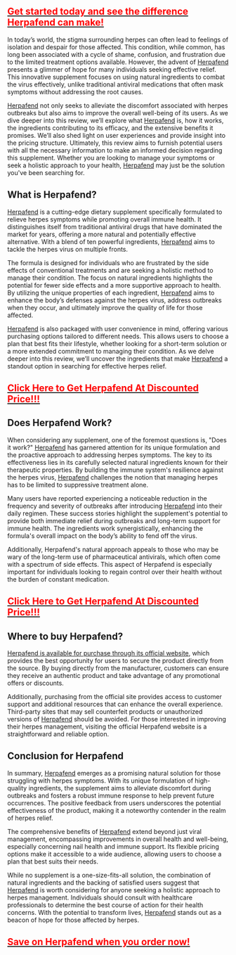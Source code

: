 <h2 style="text-align: left;" data-t="{&quot;n&quot;:&quot;blueLinks&quot;}"><strong><a href="https://sale365day.com/get-herpafend" target="_blank" rel="noopener noreferrer" data-t="{&quot;n&quot;:&quot;destination&quot;,&quot;t&quot;:13,&quot;b&quot;:1,&quot;c.t&quot;:7}"><span style="color: red;">Get started today and see the difference Herpafend can make!</span></a></strong></h2>
<p data-t="{&quot;n&quot;:&quot;blueLinks&quot;}">In today&rsquo;s world, the stigma surrounding herpes can often lead to feelings of isolation and despair for those affected. This condition, while common, has long been associated with a cycle of shame, confusion, and frustration due to the limited treatment options available. However, the advent of <a href="https://forums.black-dog.tech/index.php?threads/herpafend-reviews-crucial-customer-concerns-hidden-dangers-ingredients-exposed.35448/">Herpafend</a> presents a glimmer of hope for many individuals seeking effective relief. This innovative supplement focuses on using natural ingredients to combat the virus effectively, unlike traditional antiviral medications that often mask symptoms without addressing the root causes.</p>
<p class="continue-read-break" data-t="{&quot;n&quot;:&quot;blueLinks&quot;}"><a href="https://herpafend-reports.clubeo.com/page/herpafend-reviews-scam-warning-2024-can-it-really-improve-your-skin-health-analyzing-the-ingredients-benefits-and-side-eff.html">Herpafend</a> not only seeks to alleviate the discomfort associated with herpes outbreaks but also aims to improve the overall well-being of its users. As we dive deeper into this review, we&rsquo;ll explore what <a href="https://herpafend-reports.clubeo.com/page/herpafend-reviews-2024-critical-customer-warning-does-this-skin-health-supplement-actually-work-should-you-buy.html">Herpafend</a> is, how it works, the ingredients contributing to its efficacy, and the extensive benefits it promises. We&rsquo;ll also shed light on user experiences and provide insight into the pricing structure. Ultimately, this review aims to furnish potential users with all the necessary information to make an informed decision regarding this supplement. Whether you are looking to manage your symptoms or seek a holistic approach to your health, <a href="https://www.provenexpert.com/herpafend-review/">Herpafend</a> may just be the solution you've been searching for.</p>
<h2 class="article-sub-heading"><strong>What is Herpafend?</strong></h2>
<p data-t="{&quot;n&quot;:&quot;blueLinks&quot;}"><a href="https://zenodo.org/records/13710493">Herpafend</a> is a cutting-edge dietary supplement specifically formulated to relieve herpes symptoms while promoting overall immune health. It distinguishes itself from traditional antiviral drugs that have dominated the market for years, offering a more natural and potentially effective alternative. With a blend of ten powerful ingredients, <a href="https://zenodo.org/records/13710479">Herpafend</a> aims to tackle the herpes virus on multiple fronts.</p>
<p data-t="{&quot;n&quot;:&quot;blueLinks&quot;}">The formula is designed for individuals who are frustrated by the side effects of conventional treatments and are seeking a holistic method to manage their condition. The focus on natural ingredients highlights the potential for fewer side effects and a more supportive approach to health. By utilizing the unique properties of each ingredient, <a href="https://medium.com/@herpafendreview">Herpafend</a> aims to enhance the body&rsquo;s defenses against the herpes virus, address outbreaks when they occur, and ultimately improve the quality of life for those affected.</p>
<p data-t="{&quot;n&quot;:&quot;blueLinks&quot;}"><a href="https://medium.com/@herpafendreview/herpafend-reviews-user-warning-alert-insights-from-skin-health-experts-on-its-effectiveness-9bf08abd53f1">Herpafend</a> is also packaged with user convenience in mind, offering various purchasing options tailored to different needs. This allows users to choose a plan that best fits their lifestyle, whether looking for a short-term solution or a more extended commitment to managing their condition. As we delve deeper into this review, we&rsquo;ll uncover the ingredients that make <a href="https://herpafendreview.bandcamp.com/track/herpafend-reviews-fda-approved-2024-unexpected-details-revealed">Herpafend</a> a standout option in searching for effective herpes relief.</p>
<h2 style="text-align: left;" data-t="{&quot;n&quot;:&quot;blueLinks&quot;}"><strong><a href="https://sale365day.com/get-herpafend" target="_blank" rel="noopener noreferrer" data-t="{&quot;n&quot;:&quot;destination&quot;,&quot;t&quot;:13,&quot;b&quot;:1,&quot;c.t&quot;:7}"><span style="color: red;">Click Here to Get Herpafend At Discounted Price!!!</span></a></strong></h2>
<h2 class="article-sub-heading"><strong>Does Herpafend Work?</strong></h2>
<p data-t="{&quot;n&quot;:&quot;blueLinks&quot;}">When considering any supplement, one of the foremost questions is, "Does it work?" <a href="https://fueler.io/lungsoothereview/herpafend-reviews-honest-buyer-warning-is-it-a-genuine-and-safe-formula-to-try">Herpafend</a> has garnered attention for its unique formulation and the proactive approach to addressing herpes symptoms. The key to its effectiveness lies in its carefully selected natural ingredients known for their therapeutic properties. By building the immune system's resilience against the herpes virus, <a href="https://groups.google.com/g/herpafend-review/c/Hs2qhaCyNIM">Herpafend</a> challenges the notion that managing herpes has to be limited to suppressive treatment alone.</p>
<p data-t="{&quot;n&quot;:&quot;blueLinks&quot;}">Many users have reported experiencing a noticeable reduction in the frequency and severity of outbreaks after introducing <a href="https://groups.google.com/g/herpafend-review/c/vErqIbnGE-g">Herpafend</a> into their daily regimen. These success stories highlight the supplement's potential to provide both immediate relief during outbreaks and long-term support for immune health. The ingredients work synergistically, enhancing the formula's overall impact on the body&rsquo;s ability to fend off the virus.</p>
<p data-t="{&quot;n&quot;:&quot;blueLinks&quot;}">Additionally, Herpafend's natural approach appeals to those who may be wary of the long-term use of pharmaceutical antivirals, which often come with a spectrum of side effects. This aspect of Herpafend is especially important for individuals looking to regain control over their health without the burden of constant medication.</p>
<h2 style="text-align: left;" data-t="{&quot;n&quot;:&quot;blueLinks&quot;}"><strong><a href="https://sale365day.com/get-herpafend" target="_blank" rel="noopener noreferrer" data-t="{&quot;n&quot;:&quot;destination&quot;,&quot;t&quot;:13,&quot;b&quot;:1,&quot;c.t&quot;:7}"><span style="color: red;">Click Here to Get Herpafend At Discounted Price!!!</span></a></strong></h2>
<h2 class="article-sub-heading"><strong>Where to buy Herpafend?</strong></h2>
<p data-t="{&quot;n&quot;:&quot;blueLinks&quot;}"><a href="https://sale365day.com/get-herpafend" target="_blank" rel="noopener noreferrer" data-t="{&quot;n&quot;:&quot;destination&quot;,&quot;t&quot;:13,&quot;b&quot;:1,&quot;c.t&quot;:7}">Herpafend is available for purchase through its official website</a>, which provides the best opportunity for users to secure the product directly from the source. By buying directly from the manufacturer, customers can ensure they receive an authentic product and take advantage of any promotional offers or discounts.</p>
<p data-t="{&quot;n&quot;:&quot;blueLinks&quot;}">Additionally, purchasing from the official site provides access to customer support and additional resources that can enhance the overall experience. Third-party sites that may sell counterfeit products or unauthorized versions of <a href="https://supplementbosshere.blogspot.com/2024/09/herpafend-reviews-benefits-ingredients.html">Herpafend</a> should be avoided. For those interested in improving their herpes management, visiting the official Herpafend website is a straightforward and reliable option.</p>
<h2 class="article-sub-heading"><strong>Conclusion for Herpafend</strong></h2>
<p data-t="{&quot;n&quot;:&quot;blueLinks&quot;}">In summary, <a href="https://herpafend-reviews-website.jimdosite.com/">Herpafend</a> emerges as a promising natural solution for those struggling with herpes symptoms. With its unique formulation of high-quality ingredients, the supplement aims to alleviate discomfort during outbreaks and fosters a robust immune response to help prevent future occurrences. The positive feedback from users underscores the potential effectiveness of the product, making it a noteworthy contender in the realm of herpes relief.</p>
<p data-t="{&quot;n&quot;:&quot;blueLinks&quot;}">The comprehensive benefits of <a href="https://groups.google.com/g/herpafend-review">Herpafend</a> extend beyond just viral management, encompassing improvements in overall health and well-being, especially concerning nail health and immune support. Its flexible pricing options make it accessible to a wide audience, allowing users to choose a plan that best suits their needs.</p>
<p data-t="{&quot;n&quot;:&quot;blueLinks&quot;}">While no supplement is a one-size-fits-all solution, the combination of natural ingredients and the backing of satisfied users suggest that <a href="https://groups.google.com/g/herpafend-review/c/Hs2qhaCyNIM">Herpafend</a> is worth considering for anyone seeking a holistic approach to herpes management. Individuals should consult with healthcare professionals to determine the best course of action for their health concerns. With the potential to transform lives, <a href="https://groups.google.com/g/herpafend-review/c/vErqIbnGE-g">Herpafend</a> stands out as a beacon of hope for those affected by herpes.</p>
<h2 style="text-align: left;" data-t="{&quot;n&quot;:&quot;blueLinks&quot;}"><strong><a href="https://sale365day.com/get-herpafend" target="_blank" rel="noopener noreferrer" data-t="{&quot;n&quot;:&quot;destination&quot;,&quot;t&quot;:13,&quot;b&quot;:1,&quot;c.t&quot;:7}"><span style="color: red;">Save on Herpafend when you order now!</span></a></strong></h2>
